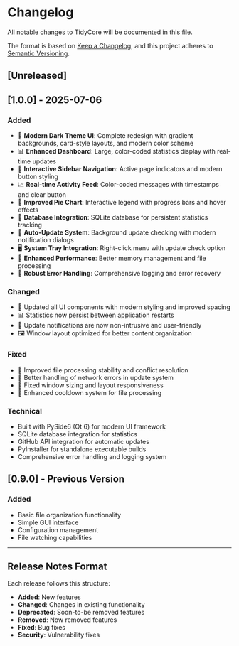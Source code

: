 # Changelog

All notable changes to TidyCore will be documented in this file.

The format is based on [Keep a Changelog](https://keepachangelog.com/en/1.0.0/),
and this project adheres to [Semantic Versioning](https://semver.org/spec/v2.0.0.html).

## [Unreleased]

## [1.0.0] - 2025-07-06

### Added
- 🎨 **Modern Dark Theme UI**: Complete redesign with gradient backgrounds, card-style layouts, and modern color scheme
- 📊 **Enhanced Dashboard**: Large, color-coded statistics display with real-time updates
- 🎯 **Interactive Sidebar Navigation**: Active page indicators and modern button styling
- 📈 **Real-time Activity Feed**: Color-coded messages with timestamps and clear button
- 🥧 **Improved Pie Chart**: Interactive legend with progress bars and hover effects
- 💾 **Database Integration**: SQLite database for persistent statistics tracking
- 🔄 **Auto-Update System**: Background update checking with modern notification dialogs
- 🖥️ **System Tray Integration**: Right-click menu with update check option
- 🚀 **Enhanced Performance**: Better memory management and file processing
- 🔧 **Robust Error Handling**: Comprehensive logging and error recovery

### Changed
- 🎨 Updated all UI components with modern styling and improved spacing
- 📊 Statistics now persist between application restarts
- 🔄 Update notifications are now non-intrusive and user-friendly
- 🖼️ Window layout optimized for better content organization

### Fixed
- 🐛 Improved file processing stability and conflict resolution
- 🔧 Better handling of network errors in update system
- 📏 Fixed window sizing and layout responsiveness
- 🔄 Enhanced cooldown system for file processing

### Technical
- Built with PySide6 (Qt 6) for modern UI framework
- SQLite database integration for statistics
- GitHub API integration for automatic updates
- PyInstaller for standalone executable builds
- Comprehensive error handling and logging system

## [0.9.0] - Previous Version
### Added
- Basic file organization functionality
- Simple GUI interface
- Configuration management
- File watching capabilities

---

## Release Notes Format

Each release follows this structure:
- **Added**: New features
- **Changed**: Changes in existing functionality  
- **Deprecated**: Soon-to-be removed features
- **Removed**: Now removed features
- **Fixed**: Bug fixes
- **Security**: Vulnerability fixes
